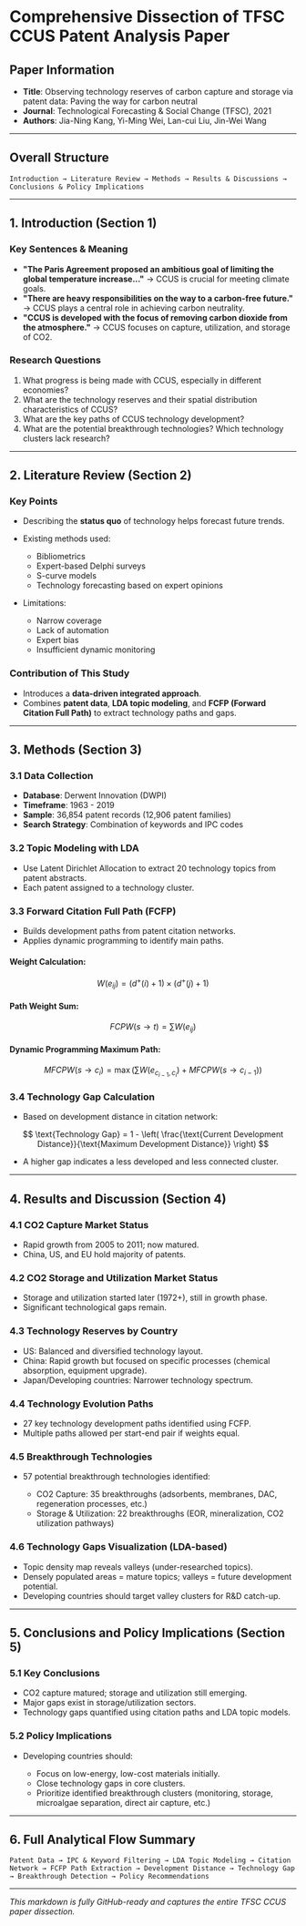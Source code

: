 # Comprehensive Dissection of TFSC CCUS Patent Analysis Paper

## Paper Information

* **Title**: Observing technology reserves of carbon capture and storage via patent data: Paving the way for carbon neutral
* **Journal**: Technological Forecasting & Social Change (TFSC), 2021
* **Authors**: Jia-Ning Kang, Yi-Ming Wei, Lan-cui Liu, Jin-Wei Wang

---

## Overall Structure

```text
Introduction → Literature Review → Methods → Results & Discussions → Conclusions & Policy Implications
```

---

## 1. Introduction (Section 1)

### Key Sentences & Meaning

* **"The Paris Agreement proposed an ambitious goal of limiting the global temperature increase..."**
  → CCUS is crucial for meeting climate goals.
* **"There are heavy responsibilities on the way to a carbon-free future."**
  → CCUS plays a central role in achieving carbon neutrality.
* **"CCUS is developed with the focus of removing carbon dioxide from the atmosphere."**
  → CCUS focuses on capture, utilization, and storage of CO2.

### Research Questions

1. What progress is being made with CCUS, especially in different economies?
2. What are the technology reserves and their spatial distribution characteristics of CCUS?
3. What are the key paths of CCUS technology development?
4. What are the potential breakthrough technologies? Which technology clusters lack research?

---

## 2. Literature Review (Section 2)

### Key Points

* Describing the **status quo** of technology helps forecast future trends.
* Existing methods used:

  * Bibliometrics
  * Expert-based Delphi surveys
  * S-curve models
  * Technology forecasting based on expert opinions
* Limitations:

  * Narrow coverage
  * Lack of automation
  * Expert bias
  * Insufficient dynamic monitoring

### Contribution of This Study

* Introduces a **data-driven integrated approach**.
* Combines **patent data**, **LDA topic modeling**, and **FCFP (Forward Citation Full Path)** to extract technology paths and gaps.

---

## 3. Methods (Section 3)

### 3.1 Data Collection

* **Database**: Derwent Innovation (DWPI)
* **Timeframe**: 1963 - 2019
* **Sample**: 36,854 patent records (12,906 patent families)
* **Search Strategy**: Combination of keywords and IPC codes

### 3.2 Topic Modeling with LDA

* Use Latent Dirichlet Allocation to extract 20 technology topics from patent abstracts.
* Each patent assigned to a technology cluster.

### 3.3 Forward Citation Full Path (FCFP)

* Builds development paths from patent citation networks.
* Applies dynamic programming to identify main paths.

#### Weight Calculation:

$$
W(e_{ij}) = (d^+(i) + 1) \times (d^+(j) + 1)
$$

#### Path Weight Sum:

$$
FCPW(s \rightarrow t) = \sum W(e_{ij})
$$

#### Dynamic Programming Maximum Path:

$$
MFCPW(s \rightarrow c_i) = \max \left( \sum W(e_{c_{i-1},c_i}) + MFCPW(s \rightarrow c_{i-1}) \right)
$$

### 3.4 Technology Gap Calculation

* Based on development distance in citation network:

$$
\text{Technology Gap} = 1 - \left( \frac{\text{Current Development Distance}}{\text{Maximum Development Distance}} \right)
$$

* A higher gap indicates a less developed and less connected cluster.

---

## 4. Results and Discussion (Section 4)

### 4.1 CO2 Capture Market Status

* Rapid growth from 2005 to 2011; now matured.
* China, US, and EU hold majority of patents.

### 4.2 CO2 Storage and Utilization Market Status

* Storage and utilization started later (1972+), still in growth phase.
* Significant technological gaps remain.

### 4.3 Technology Reserves by Country

* US: Balanced and diversified technology layout.
* China: Rapid growth but focused on specific processes (chemical absorption, equipment upgrade).
* Japan/Developing countries: Narrower technology spectrum.

### 4.4 Technology Evolution Paths

* 27 key technology development paths identified using FCFP.
* Multiple paths allowed per start-end pair if weights equal.

### 4.5 Breakthrough Technologies

* 57 potential breakthrough technologies identified:

  * CO2 Capture: 35 breakthroughs (adsorbents, membranes, DAC, regeneration processes, etc.)
  * Storage & Utilization: 22 breakthroughs (EOR, mineralization, CO2 utilization pathways)

### 4.6 Technology Gaps Visualization (LDA-based)

* Topic density map reveals valleys (under-researched topics).
* Densely populated areas = mature topics; valleys = future development potential.
* Developing countries should target valley clusters for R\&D catch-up.

---

## 5. Conclusions and Policy Implications (Section 5)

### 5.1 Key Conclusions

* CO2 capture matured; storage and utilization still emerging.
* Major gaps exist in storage/utilization sectors.
* Technology gaps quantified using citation paths and LDA topic models.

### 5.2 Policy Implications

* Developing countries should:

  * Focus on low-energy, low-cost materials initially.
  * Close technology gaps in core clusters.
  * Prioritize identified breakthrough clusters (monitoring, storage, microalgae separation, direct air capture, etc.)

---

## 6. Full Analytical Flow Summary

```text
Patent Data → IPC & Keyword Filtering → LDA Topic Modeling → Citation Network → FCFP Path Extraction → Development Distance → Technology Gap → Breakthrough Detection → Policy Recommendations
```

---

*This markdown is fully GitHub-ready and captures the entire TFSC CCUS paper dissection.*
